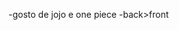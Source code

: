   -gosto de jojo e one piece
  -back>front

<!---
THAININ/THAININ is a ✨ special ✨ repository because its `README.md` (this file) appears on your GitHub profile.
You can click the Preview link to take a look at your changes.
--->
